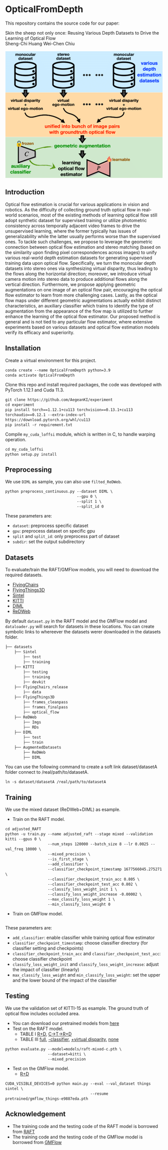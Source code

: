 # OpticalFromDepth
This repository contains the source code for our paper:

Skin the sheep not only once:
Reusing Various Depth Datasets to Drive the Learning of Optical Flow</br>
Sheng-Chi Huang Wei-Chen Chiu<br/>

<img src="teaser.png">

## Introduction

Optical flow estimation is crucial for various applications in vision and robotics. As the difficulty of collecting ground truth optical flow in real-world scenarios, most of the existing methods of learning optical flow still adopt synthetic dataset for supervised training or utilize photometric consistency across temporally adjacent video frames to drive the unsupervised learning, where the former typically has issues of generalizability while the latter usually performs worse than the supervised ones. To tackle such challenges, we propose to leverage the geometric connection between optical flow estimation and stereo matching (based on the similarity upon finding pixel correspondences across images) to unify various real-world depth estimation datasets for generating supervised training data upon optical flow. Specifically, we turn the monocular depth datasets into stereo ones via synthesizing virtual disparity, thus leading to the flows along the horizontal direction; moreover, we introduce virtual camera motion into stereo data to produce additional flows along the vertical direction. Furthermore, we propose applying geometric augmentations on one image of an optical flow pair, encouraging the optical flow estimator to learn from more challenging cases. Lastly, as the optical flow maps under different geometric augmentations actually exhibit distinct characteristics, an auxiliary classifier which trains to identify the type of augmentation from the appearance of the flow map is utilized to further enhance the learning of the optical flow estimator. Our proposed method is general and is not tied to any particular flow estimator, where extensive experiments based on various datasets and optical flow estimation models verify its efficacy and superiority.

## Installation

Create a virtual environment for this project.
```Shell
conda create --name OpticalFromDepth python=3.9
conda activate OpticalFromDepth
```

Clone this repo and install required packages, the code was developed with PyTorch 1.12.1 and Cuda 11.3.
```Shell
git clone https://github.com/AegeanKI/experiment
cd experiment
pip install torch==1.12.1+cu113 torchvision==0.13.1+cu113 torchaudio==0.12.1 --extra-index-url https://download.pytorch.org/whl/cu113
pip install -r requirement.txt
```

Compile `my_cuda_loffsi` module, which is written in C, to handle warping operation.
```Shell
cd my_cuda_loffsi
python setup.py install
```

## Preprocessing

We use `DIML` as sample, you can also use `filted_ReDWeb`.

```Shell
python preprocess_continuous.py --dataset DIML \
                                --gpu 0 \
                                --split 1 \
                                --split_id 0
```

These parameters are:
* `dataset`: preprocess specific dataset
* `gpu`: preprocess dataset on specific gpu
* `split` and `split_id`: only preprocess part of dataset
* `subdir`: set the output subdirectory

## Datasets
To evaluate/train the RAFT/GMFlow models, you will need to download the required datasets.

* [FlyingChairs](https://lmb.informatik.uni-freiburg.de/resources/datasets/FlyingChairs.en.html#flyingchairs)
* [FlyingThings3D](https://lmb.informatik.uni-freiburg.de/resources/datasets/SceneFlowDatasets.en.html)
* [Sintel](http://sintel.is.tue.mpg.de/)
* [KITTI](http://www.cvlibs.net/datasets/kitti/eval_scene_flow.php?benchmark=flow)
* [DIML](https://dimlrgbd.github.io/#main)
* [ReDWeb](https://sites.google.com/site/redwebcvpr18/)

By default `dataset.py` in the RAFT model and the GMFlow model and `dataloader.py` will search for datasets in these locations. You can create symbolic links to whereever the datasets werer downloaded in the datasets folder. 

```Shell
├── datasets
    ├── Sintel
        ├── test
        ├── training
    ├── KITTI
        ├── testing
        ├── training
        ├── devkit
    ├── FlyingChairs_release
        ├── data
    ├── FlyingThings3D
        ├── frames_cleanpass
        ├── frames_finalpass
        ├── optical_flow
    ├── ReDWeb
        ├── Imgs
        ├── RDs
    ├── DIML
        ├── test
        ├── train
    ├── AugmentedDatasets
        ├── ReDWeb
        ├── DIML
```

You can use the following command to create a soft link dataset/datasetA folder connect to /real/path/to/datasetA.
```Shell
ln -s dataset/datasetA /real/path/to/datasetA
```

## Training
We use the mixed dataset (ReDWeb+DIML) as esample.

* Train on the RAFT model.
```Shell
cd adjusted_RAFT
python -u train.py --name adjusted_raft --stage mixed --validation kitti --gpus 0 \
                   --num_steps 120000 --batch_size 8 --lr 0.0025 --val_freq 10000 \
                   --mixed_precision \
                   --is_first_stage \
                   --add_classifier \
                   --classifier_checkpoint_timestamp 1677566045.275271 \
                   --classifier_checkpoint_train_acc 0.805 \
                   --classifier_checkpoint_test_acc 0.802 \
                   --classify_loss_weight_init 1 \
                   --classify_loss_weight_increase -0.00002 \
                   --max_classify_loss_weight 1 \
                   --min_classify_loss_weight 0
```

* Train on GMFlow model.
```Shell

```


These parameters are:
* `add_classifier`: enable classifier while training optical flow estimator
* `classifier_checkpoint_timestamp`: choose classifier directory (for classifier setting and checkpoints)
* `classifier_checkpoint_train_acc` and `classifier_checkpoint_test_acc`: choose classifier checkpoint
* `classify_loss_weight_init` and `classify_loss_weight_increase`: adjust the impact of classifier (linearly)
* `max_classify_loss_weight` and `min_classify_loss_weight`: set the upper and the lower bound of the impact of the classifier

## Testing
We use the validation set of KITTI-15 as esample. The ground truth of optical flow includes occluded area.
* You can download our pretrained models from [here](https://drive.google.com/drive/folders/1Iyx5YxuYjj1PSZxg70IintqCjGu9Y61l?usp=sharing)
* Test on the RAFT model.
    * TABLE I [R+D](https://drive.google.com/file/d/1vFfmqcX0cI6AvQo7MyyVSkr4Cp1KxE_A/view?usp=drive_link), [C->T->R+D](https://drive.google.com/file/d/1B-zu57m4x4YsgWbqQz3eJeHsTPuVvSgU/view?usp=drive_link)
    * TABLE III [full](https://drive.google.com/file/d/1cGBm-8qxfNBX5Tq6ClVFIKolk9juewJN/view?usp=drive_link), [-classifier](https://drive.google.com/file/d/1vq3CqNJBHzmjhiRu0KePT2T2TQwnBzrB/view?usp=drive_link), [+virtual disparity](https://drive.google.com/file/d/1_nGbV2bW8jv5Q6CdZJigmVFsWQCReJ1F/view?usp=drive_link), [none](https://drive.google.com/file/d/1Ec9_oFHi2aq8x5KSXry2Jk9Lj3kD8TFe/view?usp=drive_link)
```Shell
python evaluate.py --model=models/raft-mixed-c.pth \
                   --dataset=kitti \
                   --mixed_precision
```

* Test on the GMFlow model.
    * [R+D]()
```Shell
CUDA_VISIBLE_DEVICES=0 python main.py --eval --val_dataset things sintel \
                                      --resume pretrained/gmflow_things-e9887eda.pth
```

## Acknowledgement

* The training code and the testing code of the RAFT model is borrowed from [RAFT](https://github.com/princeton-vl/RAFT)
* The training code and the testing code of the GMFlow model is borrowed from [GMFlow](https://github.com/haofeixu/gmflow)









